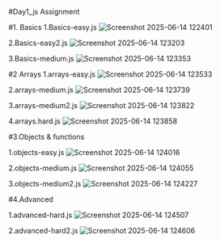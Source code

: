 #Day1_js Assignment 

#1. Basics
 1.Basics-easy.js
 ![Screenshot 2025-06-14 122401](https://github.com/user-attachments/assets/2d359b1f-e2b6-4c81-a7d5-42bbf585c79f)

  2.Basics-easy2.js
  ![Screenshot 2025-06-14 123203](https://github.com/user-attachments/assets/bafb1145-a399-45b1-87a6-7bbcc2a35adc)

  3.Basics-medium.js
  ![Screenshot 2025-06-14 123353](https://github.com/user-attachments/assets/f92e6cae-4500-41c6-8df2-f3e7cc0adaea)

#2 Arrays
  1.arrays-easy.js
  ![Screenshot 2025-06-14 123533](https://github.com/user-attachments/assets/97af89df-7788-4388-9fda-a15ab4beb290)

  2.arrays-medium.js
  ![Screenshot 2025-06-14 123739](https://github.com/user-attachments/assets/db2be011-66e0-40a2-a544-69b19bc84acb)

  3.arrays-medium2.js
  ![Screenshot 2025-06-14 123822](https://github.com/user-attachments/assets/1ac8d309-8fab-4a4a-80d7-d0bf742dac2b)

  4.arrays.hard.js
  ![Screenshot 2025-06-14 123858](https://github.com/user-attachments/assets/01be3ca0-b574-425e-b49c-9081d7fefd29)

#3.Objects & functions

  1.objects-easy.js
  ![Screenshot 2025-06-14 124016](https://github.com/user-attachments/assets/ce723639-ac7e-4b74-b238-7d2ee83233ce)

  2.objects-medium.js
  ![Screenshot 2025-06-14 124055](https://github.com/user-attachments/assets/dc82b49c-51a9-4205-a9ed-4331740161c9)

  3.objects-medium2.js
  ![Screenshot 2025-06-14 124227](https://github.com/user-attachments/assets/33adfb34-2c47-4754-b3bc-379efa63ba31)

#4.Advanced

 1.advanced-hard.js
 ![Screenshot 2025-06-14 124507](https://github.com/user-attachments/assets/4525b826-98de-47f0-97b4-f9b7f5e74079)

 2.advanced-hard2.js
 ![Screenshot 2025-06-14 124606](https://github.com/user-attachments/assets/a6a592b7-1c57-4e82-9aa0-fa76d25efa68)

 
  
